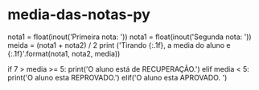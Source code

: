 # media-das-notas-py

nota1 = float(inout('Primeira nota: '))
nota1 = float(inout('Segunda nota: '))
meida = (nota1 + nota2) / 2
print ('Tirando {:.1f}, a media do aluno e {:.1f}'.format(nota1, nota2, media))

if 7 > media >= 5:
    print('O aluno está de RECUPERAÇÃO.')
elif media < 5:
        print('O aluno esta REPROVADO.')
elif('O aluno esta APROVADO. ')
